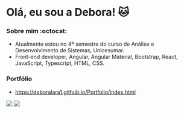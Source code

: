 # Olá, eu sou a Debora! :cat:

### Sobre mim    :octocat: 
- Atualmente estou no 4º semestre do curso de Análise e Desenvolvimento de Sistemas, Unicesumar.
- Front-end developer, Angular, Angular Material, Bootstrap, React, JavaScript, Typescript, HTML, CSS.  

### Portfólio 
- https://deboralara1.github.io/Portfolio/index.html


[<img src="https://img.shields.io/badge/linkedin-%230077B5.svg?&style=for-the-badge&logo=linkedin&logoColor=white" />](https://www.linkedin.com/in/deboralara/)
[<img src = "https://img.shields.io/badge/WhatsApp-25D366?style=for-the-badge&logo=whatsapp&logoColor=white">](https://api.whatsapp.com/send?1=pt_BR&phone=5541998605554)
